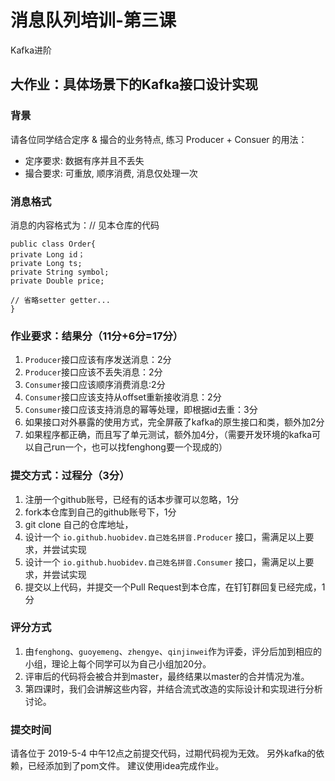 # 消息队列培训-第三课

Kafka进阶

## 大作业：具体场景下的Kafka接口设计实现

### 背景
请各位同学结合定序 & 撮合的业务特点, 练习 Producer + Consuer 的用法：
- 定序要求: 数据有序并且不丢失
- 撮合要求: 可重放, 顺序消费, 消息仅处理一次

### 消息格式
消息的内容格式为：// 见本仓库的代码
```
public class Order{
private Long id；
private Long ts;
private String symbol;
private Double price;

// 省略setter getter...
}
```

### 作业要求：结果分（11分+6分=17分）
1. `Producer`接口应该有序发送消息：2分
2. `Producer`接口应该不丢失消息：2分
3. `Consumer`接口应该顺序消费消息:2分
4. `Consumer`接口应该支持从offset重新接收消息：2分
5. `Consumer`接口应该支持消息的幂等处理，即根据id去重：3分
6. 如果接口对外暴露的使用方式，完全屏蔽了kafka的原生接口和类，额外加2分
7. 如果程序都正确，而且写了单元测试，额外加4分，（需要开发环境的kafka可以自己run一个，也可以找fenghong要一个现成的）

### 提交方式：过程分（3分）
1. 注册一个github账号，已经有的话本步骤可以忽略，1分
2. fork本仓库到自己的github账号下，1分
3. git clone 自己的仓库地址，
4. 设计一个 `io.github.huobidev.自己姓名拼音.Producer` 接口，需满足以上要求，并尝试实现
5. 设计一个 `io.github.huobidev.自己姓名拼音.Consumer` 接口，需满足以上要求，并尝试实现
6. 提交以上代码，并提交一个Pull Request到本仓库，在钉钉群回复已经完成，1分

### 评分方式
1. 由`fenghong`、`guoyemeng`、`zhengye`、`qinjinwei`作为评委，评分后加到相应的小组，理论上每个同学可以为自己小组加20分。
2. 评审后的代码将会被合并到master，最终结果以master的合并情况为准。
3. 第四课时，我们会讲解这些内容，并结合流式改造的实际设计和实现进行分析讨论。

### 提交时间
请各位于 2019-5-4 中午12点之前提交代码，过期代码视为无效。
另外kafka的依赖，已经添加到了pom文件。
建议使用idea完成作业。

